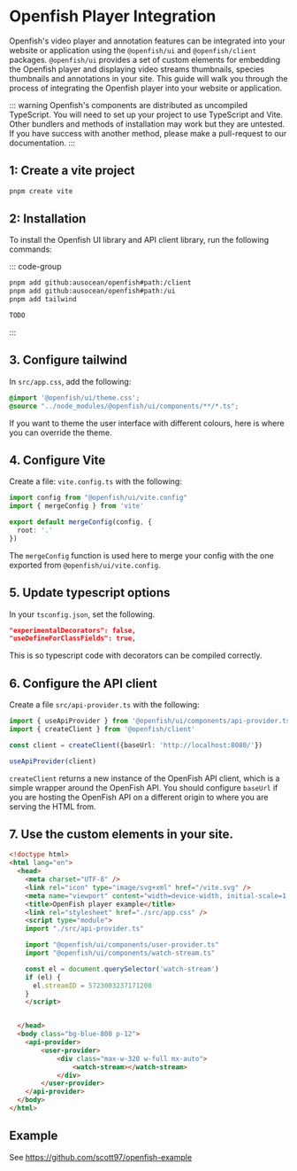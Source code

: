 # Openfish Player Integration

Openfish's video player and annotation features can be integrated into your website or application using the `@openfish/ui` and `@openfish/client` packages. `@openfish/ui` provides a set of custom elements for embedding the Openfish player and displaying video streams thumbnails, species thumbnails and annotations in your site. This guide will walk you through the process of integrating the Openfish player into your website or application.

::: warning
Openfish's components are distributed as uncompiled TypeScript. You will need to set up your project to use TypeScript and Vite. Other bundlers and methods of installation may work but they are untested. If you have success with another method, please make a pull-request to our documentation.
:::

## 1: Create a vite project

```bash
pnpm create vite
```

## 2: Installation
To install the Openfish UI library and API client library, run the following commands:

::: code-group
```bash [pnpm]
pnpm add github:ausocean/openfish#path:/client
pnpm add github:ausocean/openfish#path:/ui
pnpm add tailwind
```
```bash [npm]
TODO
```
:::

## 3. Configure tailwind

In `src/app.css`, add the following:
```css
@import '@openfish/ui/theme.css';
@source "../node_modules/@openfish/ui/components/**/*.ts";
```

If you want to theme the user interface with different colours, here is where you can override the theme.

## 4. Configure Vite
Create a file: `vite.config.ts` with the following:
```ts
import config from "@openfish/ui/vite.config"
import { mergeConfig } from 'vite'

export default mergeConfig(config, {
  root: '.'
})
```

The `mergeConfig` function is used here to merge your config with the one exported from `@openfish/ui/vite.config`.

## 5. Update typescript options
In your `tsconfig.json`, set the following.
```json
"experimentalDecorators": false,
"useDefineForClassFields": true,
```

This is so typescript code with decorators can be compiled correctly.

## 6. Configure the API client
Create a file `src/api-provider.ts` with the following:

```ts
import { useApiProvider } from '@openfish/ui/components/api-provider.ts'
import { createClient } from '@openfish/client'

const client = createClient({baseUrl: 'http://localhost:8080/'})

useApiProvider(client)
```

`createClient` returns a new instance of the OpenFish API client, which is a simple wrapper around the OpenFish API. You should configure `baseUrl` if you are hosting the OpenFish API on a different origin to where you are serving the HTML from.


## 7. Use the custom elements in your site.

```html
<!doctype html>
<html lang="en">
  <head>
    <meta charset="UTF-8" />
    <link rel="icon" type="image/svg+xml" href="/vite.svg" />
    <meta name="viewport" content="width=device-width, initial-scale=1.0" />
    <title>OpenFish player example</title>
    <link rel="stylesheet" href="./src/app.css" />
    <script type="module">
    import "./src/api-provider.ts"

    import "@openfish/ui/components/user-provider.ts"
    import "@openfish/ui/components/watch-stream.ts"

    const el = document.querySelector('watch-stream')
    if (el) {
      el.streamID = 5723003237171200
    }
    </script>


  </head>
  <body class="bg-blue-800 p-12">
    <api-provider>
        <user-provider>
            <div class="max-w-320 w-full mx-auto">
                <watch-stream></watch-stream>
            </div>
        </user-provider>
    </api-provider>
  </body>
</html>
```

## Example
See https://github.com/scott97/openfish-example

